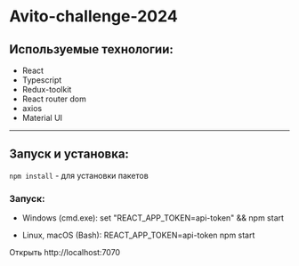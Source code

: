 __Avito-challenge-2024__
===========
## Используемые технологии:
- React 
- Typescript
- Redux-toolkit
- React router dom
- axios
- Material UI

____
## Запуск и установка:
`npm install` - для установки пакетов

### Запуск:
- Windows (cmd.exe): set "REACT_APP_TOKEN=api-token" && npm start
  
- Linux, macOS (Bash): REACT_APP_TOKEN=api-token npm start

Открыть http://localhost:7070
